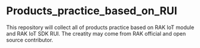 # Products_practice_based_on_RUI
This repository will collect all of products practice based on RAK IoT module and RAK IoT SDK RUI. The creatity may come from RAK official and open source contributor. 
